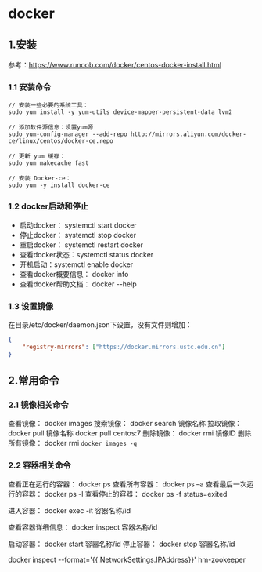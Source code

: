 # docker

## 1.安装
参考：https://www.runoob.com/docker/centos-docker-install.html

### 1.1 安装命令
```
// 安装一些必要的系统工具：
sudo yum install -y yum-utils device-mapper-persistent-data lvm2

// 添加软件源信息：设置yum源
sudo yum-config-manager --add-repo http://mirrors.aliyun.com/docker-ce/linux/centos/docker-ce.repo

// 更新 yum 缓存：
sudo yum makecache fast

// 安装 Docker-ce：
sudo yum -y install docker-ce
```

### 1.2 docker启动和停止

* 启动docker： systemctl start docker
* 停止docker： systemctl stop docker
* 重启docker： systemctl restart docker
* 查看docker状态：systemctl status docker
* 开机启动：systemctl enable docker
* 查看docker概要信息：	docker info
* 查看docker帮助文档：	docker --help


### 1.3 设置镜像

在目录/etc/docker/daemon.json下设置，没有文件则增加：
```json
{
	"registry-mirrors": ["https://docker.mirrors.ustc.edu.cn"]
}
```

## 2.常用命令

### 2.1 镜像相关命令

查看镜像： docker images
搜索镜像： docker search 镜像名称
拉取镜像： docker pull 镜像名称			docker pull centos:7
删除镜像： docker rmi 镜像ID
删除所有镜像： docker rmi `docker images -q`

### 2.2 容器相关命令

查看正在运行的容器： docker ps
查看所有容器： docker ps –a
查看最后一次运行的容器： docker ps -l
查看停止的容器： docker ps -f status=exited

进入容器： docker exec -it 容器名称/id

查看容器详细信息： docker inspect 容器名称/id

启动容器： docker start 容器名称/id
停止容器： docker stop  容器名称/id




docker inspect --format='{{.NetworkSettings.IPAddress}}' hm-zookeeper

































